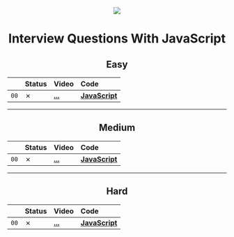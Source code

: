 <div align="center">

<img  src="https://skillicons.dev/icons?i=js" />

<h1 style="font-weight:bold "> Interview Questions With JavaScript</h1>

<h2 style=" font-weight:bold"> Easy </h2>

|      | Status  | Video        | Code                |
| :--- | :------ | :----------- | :------------------ |
| `00` | &cross; | **[...](#)** | **[JavaScript](#)** |

<hr>

<h2 style=" font-weight:bold"> Medium </h2>

|      | Status  | Video        | Code                |
| :--- | :------ | :----------- | :------------------ |
| `00` | &cross; | **[...](#)** | **[JavaScript](#)** |

<hr>

<h2 style=" font-weight:bold"> Hard </h2>

|      | Status  | Video        | Code                |
| :--- | :------ | :----------- | :------------------ |
| `00` | &cross; | **[...](#)** | **[JavaScript](#)** |

</div>
